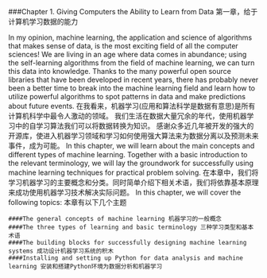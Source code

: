 ###Chapter 1. Giving Computers the Ability to Learn from Data
第一章，给于计算机学习数据的能力

In my opinion, machine learning, the application and science of algorithms that makes sense of data, is the most exciting field of all the computer sciences! We are living in an age where data comes in abundance; using the self-learning algorithms from the field of machine learning, we can turn this data into knowledge. Thanks to the many powerful open source libraries that have been developed in recent years, there has probably never been a better time to break into the machine learning field and learn how to utilize powerful algorithms to spot patterns in data and make predictions about future events.
在我看来，机器学习(应用和算法科学是数据有意思)是所有计算机科学中最令人激动的领域。
我们生活在数据大量冗余的年代，使用机器学习中的自学习算法我们可以将数据转换为知识。
感谢众多近几年被开发的强大的开源库，使进入机器学习领域和学习如何使用强大算法来为数据分离以及预测未来事件，成为可能。
In this chapter, we will learn about the main concepts and different types of machine learning. Together with a basic introduction to the relevant terminology, we will lay the groundwork for successfully using machine learning techniques for practical problem solving.
在本章中，我们将学习机器学习的主要概念和分类。同时简单介绍下相关术语，我们将依靠基本原理来成功使用机器学习技术解决实际问题。
In this chapter, we will cover the following topics:
本章有以下几个主题
```
####The general concepts of machine learning 机器学习的一般概念
####The three types of learning and basic terminology 三种学习类型和基本术语
####The building blocks for successfully designing machine learning systems 成功设计机器学习系统的积木
####Installing and setting up Python for data analysis and machine learning 安装和搭建Python环境为数据分析和机器学习
```